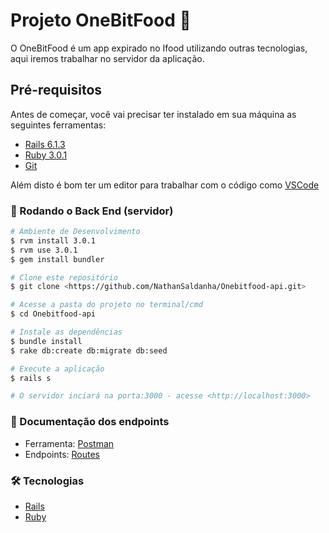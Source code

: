 # Projeto OneBitFood 🍔

O OneBitFood é um app expirado no Ifood utilizando outras tecnologias, aqui iremos trabalhar no servidor da aplicação.

## Pré-requisitos

Antes de começar, você vai precisar ter instalado em sua máquina 
as seguintes ferramentas:

- [Rails 6.1.3](https://rubyonrails.org/)
- [Ruby 3.0.1](https://www.ruby-lang.org/pt/)
- [Git](https://git-scm.com)

Além disto é bom ter um editor para trabalhar com o código como [VSCode](https://code.visualstudio.com/)

### 🎲 Rodando o Back End (servidor)

```bash
# Ambiente de Desenvolvimento
$ rvm install 3.0.1 
$ rvm use 3.0.1
$ gem install bundler

# Clone este repositório
$ git clone <https://github.com/NathanSaldanha/Onebitfood-api.git>

# Acesse a pasta do projeto no terminal/cmd
$ cd Onebitfood-api

# Instale as dependências
$ bundle install
$ rake db:create db:migrate db:seed

# Execute a aplicação
$ rails s

# O servidor inciará na porta:3000 - acesse <http://localhost:3000>
```

### 📃 Documentação dos endpoints
- Ferramenta: [Postman](https://www.postman.com/)
- Endpoints: [Routes](https://documenter.getpostman.com/view/10378249/TzRPk9yD)

### 🛠 Tecnologias

- [Rails](https://rubyonrails.org/)
- [Ruby](https://www.ruby-lang.org/pt/)
